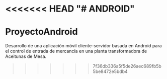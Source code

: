 <<<<<<< HEAD
"# ANDROID" 
=======
# ProyectoAndroid
Desarrollo de una aplicación móvil cliente-servidor basada en Android para el control de entrada de mercancía en una planta transformadora de Aceitunas de Mesa. 
>>>>>>> 7f36db336a5f5de26aec689fb5b5be8472e5bdb4
